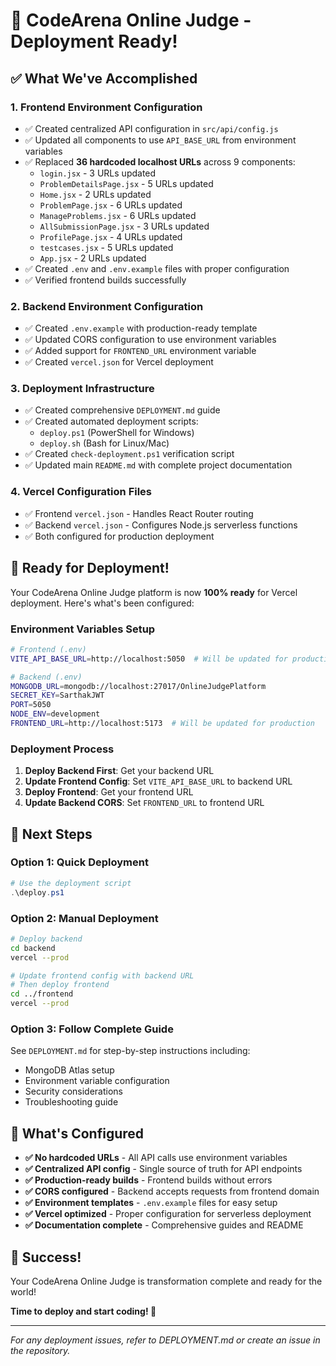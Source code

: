 # 🎉 CodeArena Online Judge - Deployment Ready!

## ✅ What We've Accomplished

### 1. **Frontend Environment Configuration**
- ✅ Created centralized API configuration in `src/api/config.js`
- ✅ Updated all components to use `API_BASE_URL` from environment variables
- ✅ Replaced **36 hardcoded localhost URLs** across 9 components:
  - `login.jsx` - 3 URLs updated
  - `ProblemDetailsPage.jsx` - 5 URLs updated  
  - `Home.jsx` - 2 URLs updated
  - `ProblemPage.jsx` - 6 URLs updated
  - `ManageProblems.jsx` - 6 URLs updated
  - `AllSubmissionPage.jsx` - 3 URLs updated
  - `ProfilePage.jsx` - 4 URLs updated
  - `testcases.jsx` - 5 URLs updated
  - `App.jsx` - 2 URLs updated
- ✅ Created `.env` and `.env.example` files with proper configuration
- ✅ Verified frontend builds successfully

### 2. **Backend Environment Configuration**  
- ✅ Created `.env.example` with production-ready template
- ✅ Updated CORS configuration to use environment variables
- ✅ Added support for `FRONTEND_URL` environment variable
- ✅ Created `vercel.json` for Vercel deployment

### 3. **Deployment Infrastructure**
- ✅ Created comprehensive `DEPLOYMENT.md` guide
- ✅ Created automated deployment scripts:
  - `deploy.ps1` (PowerShell for Windows)
  - `deploy.sh` (Bash for Linux/Mac)
- ✅ Created `check-deployment.ps1` verification script
- ✅ Updated main `README.md` with complete project documentation

### 4. **Vercel Configuration Files**
- ✅ Frontend `vercel.json` - Handles React Router routing
- ✅ Backend `vercel.json` - Configures Node.js serverless functions
- ✅ Both configured for production deployment

## 🚀 Ready for Deployment!

Your CodeArena Online Judge platform is now **100% ready** for Vercel deployment. Here's what's been configured:

### Environment Variables Setup
```bash
# Frontend (.env)
VITE_API_BASE_URL=http://localhost:5050  # Will be updated for production

# Backend (.env)  
MONGODB_URL=mongodb://localhost:27017/OnlineJudgePlatform
SECRET_KEY=SarthakJWT
PORT=5050
NODE_ENV=development
FRONTEND_URL=http://localhost:5173  # Will be updated for production
```

### Deployment Process
1. **Deploy Backend First**: Get your backend URL
2. **Update Frontend Config**: Set `VITE_API_BASE_URL` to backend URL
3. **Deploy Frontend**: Get your frontend URL  
4. **Update Backend CORS**: Set `FRONTEND_URL` to frontend URL

## 🎯 Next Steps

### Option 1: Quick Deployment
```powershell
# Use the deployment script
.\deploy.ps1
```

### Option 2: Manual Deployment
```bash
# Deploy backend
cd backend
vercel --prod

# Update frontend config with backend URL
# Then deploy frontend
cd ../frontend  
vercel --prod
```

### Option 3: Follow Complete Guide
See `DEPLOYMENT.md` for step-by-step instructions including:
- MongoDB Atlas setup
- Environment variable configuration
- Security considerations
- Troubleshooting guide

## 🔧 What's Configured

- **✅ No hardcoded URLs** - All API calls use environment variables
- **✅ Centralized API config** - Single source of truth for API endpoints
- **✅ Production-ready builds** - Frontend builds without errors
- **✅ CORS configured** - Backend accepts requests from frontend domain
- **✅ Environment templates** - `.env.example` files for easy setup
- **✅ Vercel optimized** - Proper configuration for serverless deployment
- **✅ Documentation complete** - Comprehensive guides and README

## 🎊 Success!

Your CodeArena Online Judge is transformation complete and ready for the world! 

**Time to deploy and start coding! 🚀**

---
*For any deployment issues, refer to DEPLOYMENT.md or create an issue in the repository.*

